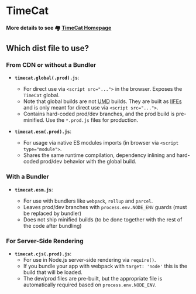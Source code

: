 # TimeCat

#### More details to see 🏘️ [TimeCat Homepage](https://github.com/oct16/timecat#readme)

## Which dist file to use?

### From CDN or without a Bundler

- **`timecat.global(.prod).js`**:
  - For direct use via `<script src="...">` in the browser. Exposes the `TimeCat` global.
  - Note that global builds are not [UMD](https://github.com/umdjs/umd) builds.  They are built as [IIFEs](https://developer.mozilla.org/en-US/docs/Glossary/IIFE) and is only meant for direct use via `<script src="...">`.
  - Contains hard-coded prod/dev branches, and the prod build is pre-minified. Use the `*.prod.js` files for production.

- **`timecat.esm(.prod).js`**:
  - For usage via native ES modules imports (in browser via `<script type="module">`.
  - Shares the same runtime compilation, dependency inlining and hard-coded prod/dev behavior with the global build.

### With a Bundler

- **`timecat.esm.js`**:

  - For use with bundlers like `webpack`, `rollup` and `parcel`.
  - Leaves prod/dev branches with `process.env.NODE_ENV` guards (must be replaced by bundler)
  - Does not ship minified builds (to be done together with the rest of the code after bundling)

### For Server-Side Rendering

- **`timecat.cjs(.prod).js`**:
  - For use in Node.js server-side rendering via `require()`.
  - If you bundle your app with webpack with `target: 'node'` this is the build that will be loaded.
  - The dev/prod files are pre-built, but the appropriate file is automatically required based on `process.env.NODE_ENV`.
